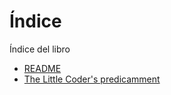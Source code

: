 # Índice
Índice del libro
* [README](/README.md)
* [The Little Coder's predicamment](/the_little_coders_predicament.md)
